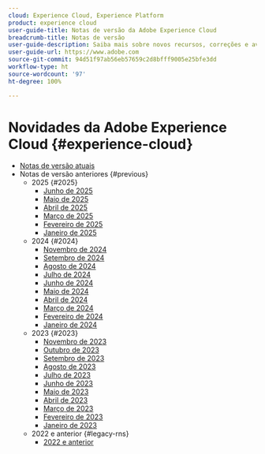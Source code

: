 ```yaml
---
cloud: Experience Cloud, Experience Platform
product: experience cloud
user-guide-title: Notas de versão da Adobe Experience Cloud
breadcrumb-title: Notas de versão
user-guide-description: Saiba mais sobre novos recursos, correções e avisos importantes sobre a Adobe Experience Cloud e a Experience Platform.
user-guide-url: https://www.adobe.com
source-git-commit: 94d51f97ab56eb57659c2d8bfff9005e25bfe3dd
workflow-type: ht
source-wordcount: '97'
ht-degree: 100%

---
```



# Novidades da Adobe Experience Cloud {#experience-cloud}

+ [Notas de versão atuais](current.md)
+ Notas de versão anteriores {#previous}
   + 2025 {#2025}
      + [Junho de 2025](c-legacy-releases/2025/06182025.md)
      + [Maio de 2025](c-legacy-releases/2025/05142025.md)
      + [Abril de 2025](c-legacy-releases/2025/04162025.md)
      + [Março de 2025](c-legacy-releases/2025/03122025.md)
      + [Fevereiro de 2025](c-legacy-releases/2025/02122025.md)
      + [Janeiro de 2025](c-legacy-releases/2025/01222025.md)
   + 2024 {#2024}
      + [Novembro de 2024](c-legacy-releases/2024/10232024.md)
      + [Setembro de 2024](c-legacy-releases/2024/09122024.md)
      + [Agosto de 2024](c-legacy-releases/2024/09142023.md)
      + [Julho de 2024](c-legacy-releases/2024/07172024.md)
      + [Junho de 2024](c-legacy-releases/2024/06122024.md)
      + [Maio de 2024](c-legacy-releases/2024/05152024.md)
      + [Abril de 2024](c-legacy-releases/2024/04172024.md)
      + [Março de 2024](c-legacy-releases/2024/03132024.md)
      + [Fevereiro de 2024](c-legacy-releases/2024/02142024.md)
      + [Janeiro de 2024](c-legacy-releases/2024/01112024.md)
   + 2023 {#2023}
      + [Novembro de 2023](c-legacy-releases/2023/10252023.md)
      + [Outubro de 2023](c-legacy-releases/2023/10042023.md)
      + [Setembro de 2023](c-legacy-releases/2023/09132023.md)
      + [Agosto de 2023](c-legacy-releases/2023/08092023.md)
      + [Julho de 2023](c-legacy-releases/2023/07122023.md)
      + [Junho de 2023](c-legacy-releases/2023/06072023.md)
      + [Maio de 2023](c-legacy-releases/2023/05102023.md)
      + [Abril de 2023](c-legacy-releases/2023/04122023.md)
      + [Março de 2023](c-legacy-releases/2023/03082023.md)
      + [Fevereiro de 2023](c-legacy-releases/2023/02082023.md)
      + [Janeiro de 2023](c-legacy-releases/2023/01112023.md)
   + 2022 e anterior {#legacy-rns}
      + [2022 e anterior](c-legacy-releases/2022-earlier.md)